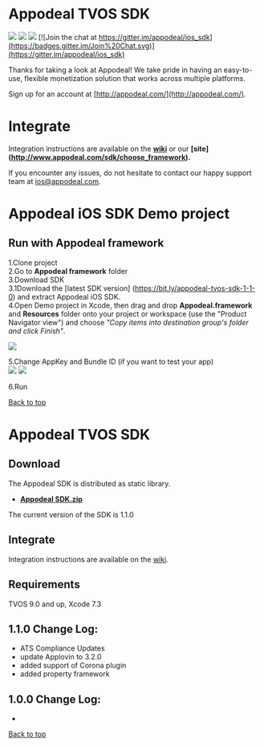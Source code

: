 # Appodeal TVOS SDK   

![](https://img.shields.io/badge/version-v1.1.0-brightgreen.svg)  [![](https://img.shields.io/badge/integration-manual-blue.svg)](https://github.com/appodeal/appodeal-apple-tv-sdk-demo/wiki) [![](https://img.shields.io/badge/download-here-red.svg)](https://bit.ly/appodeal-tvos-sdk-1-1-0)  [![Join the chat at https://gitter.im/appodeal/ios_sdk](https://badges.gitter.im/Join%20Chat.svg)](https://gitter.im/appodeal/ios_sdk)

Thanks for taking a look at Appodeal! We take pride in having an easy-to-use, flexible monetization solution that works across multiple platforms.

Sign up for an account at [http://appodeal.com/](http://appodeal.com/).

# Integrate

Integration instructions are available on the **[wiki](https://github.com/appodeal/appodeal-apple-tv-sdk-demo/wiki)** or our **[site] (http://www.appodeal.com/sdk/choose_framework).**

If you encounter any issues, do not hesitate to contact our happy support team
at [ios@appodeal.com](mailto:ios@appodeal.com).

# Appodeal iOS SDK Demo project

## Run with Appodeal framework

1.Clone project  
2.Go to **Appodeal framework** folder   
3.Download SDK   
3.1Download the [latest SDK version] (https://bit.ly/appodeal-tvos-sdk-1-1-0) and extract Appodeal iOS SDK.   
4.Open Demo project in Xcode, then drag and drop **Appodeal.framework** and **Resources** folder onto your project or workspace (use the "Product Navigator view") and choose *"Copy items into destination group's folder and click Finish"*.     

![](http://dl.dropbox.com/s/8z80aridd4gqxub/Screen%20Shot%202015-04-23%20at%204.30.58%20PM.png)

5.Change AppKey and Bundle ID (if you want to  test your app)    
![](https://s3.amazonaws.com/appodeal-images/Screen+Shot+2015-08-18+at+13.56.01.png)
![](https://s3.amazonaws.com/appodeal-images/Screen+Shot+2015-08-18+at+13.56.10.png)

6.Run  

[Back to top](https://github.com/appodeal/appodeal-apple-tv-sdk-demo#top)

# Appodeal TVOS SDK

## Download

The Appodeal SDK is distributed as static library.

- **[Appodeal SDK.zip](https://bit.ly/appodeal-tvos-sdk-1-1-0)**

The current version of the SDK is 1.1.0       

## Integrate

Integration instructions are available on the [wiki](https://github.com/appodeal/appodeal-apple-tv-sdk-demo/wiki).

## Requirements

TVOS 9.0 and up, Xcode 7.3    

1.1.0  Change Log:
---------------------------------- 
* ATS Compliance Updates
* update Applovin to 3.2.0
* added support of Corona plugin
* added property framework

1.0.0 Change Log:      
----------------------------------   
* 

[Back to top](https://github.com/appodeal/appodeal-apple-tv-sdk-demo#top)
